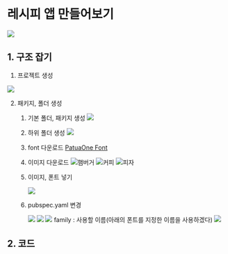 
# 레시피 앱 만들어보기

![](https://i.imgur.com/gPrD0cm.png)



## 1. 구조 잡기

1. 프로젝트 생성

![](https://i.imgur.com/4yegJAP.png)


2. 패키지, 폴더 생성
	1. 기본 폴더, 패키지 생성
		![](https://i.imgur.com/FZqQsml.png)
		
	2. 하위 폴더 생성
	![](https://i.imgur.com/hVD7oFj.png)
	3. font 다운로드
	[PatuaOne Font](https://fonts.google.com/specimen/Patua+One)
	4. 이미지 다운로드
	![햄버거](https://i.imgur.com/08QntoO.jpg)
	![커피](https://i.imgur.com/J346gPH.jpg)
	![피자](https://i.imgur.com/0eMQM1s.jpg)
	5. 이미지, 폰트 넣기
	
		![](https://i.imgur.com/OUGYF4M.png)
	6. pubspec.yaml 변경

		![](https://i.imgur.com/3YDzn5p.png)
		![](https://i.imgur.com/a87kne3.png)
		![](https://i.imgur.com/CUf0pfI.png)
		family : 사용할 이름(아래의 폰트를 지정한 이름을 사용하겠다)
		![](https://i.imgur.com/ulxRbun.png)


## 2. 코드



